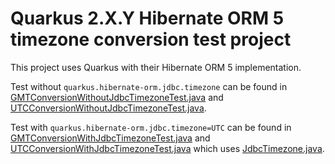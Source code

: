 # Quarkus 2.X.Y Hibernate ORM 5 timezone conversion test project

This project uses Quarkus with their Hibernate ORM 5 implementation.

Test without `quarkus.hibernate-orm.jdbc.timezone` can be found in [GMTConversionWithoutJdbcTimezoneTest.java] and [UTCConversionWithoutJdbcTimezoneTest.java].

Test with `quarkus.hibernate-orm.jdbc.timezone=UTC` can be found in [GMTConversionWithJdbcTimezoneTest.java] and [UTCConversionWithJdbcTimezoneTest.java] which uses [JdbcTimezone.java].

[jdbctimezone.java]: src/test/java/se/agreedskiing/hibernate/timezone/quarkus/two/profiles/JdbcTimezone.java
[gmtconversionwithjdbctimezonetest.java]: src/test/java/se/agreedskiing/hibernate/timezone/quarkus/two/repositories/GMTConversionWithJdbcTimezoneTest.java
[utcconversionwithjdbctimezonetest.java]: src/test/java/se/agreedskiing/hibernate/timezone/quarkus/two/repositories/UTCConversionWithJdbcTimezoneTest.java
[gmtconversionwithoutjdbctimezonetest.java]: src/test/java/se/agreedskiing/hibernate/timezone/quarkus/two/repositories/GMTConversionWithoutJdbcTimezoneTest.java
[utcconversionwithoutjdbctimezonetest.java]: src/test/java/se/agreedskiing/hibernate/timezone/quarkus/two/repositories/UTCConversionWithoutJdbcTimezoneTest.java
